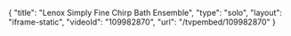 {
    "title": "Lenox Simply Fine Chirp Bath Ensemble",
    "type": "solo",
    "layout": "iframe-static",
    "videoId": "109982870",
    "url": "\/tvpembed\/109982870"
}